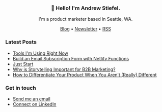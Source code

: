 <h3 align="center">👋 Hello! I'm Andrew Stiefel.</h3>

<p align="center">I'm a product marketer based in Seattle, WA.</p>

<p align="center">
  <a href="https://andrewstiefel.com">Blog</a> •
  <a href="https://andrewstiefel.com/newsletter">Newsletter</a> •
  <a href="https://andrewstiefel.com/feed.xml">RSS</a>
</p>

### Latest Posts
<!-- feed start -->
- [Tools I'm Using Right Now](https://andrewstiefel.com/tools/)
- [Build an Email Subscription Form with Netlify Functions](https://andrewstiefel.com/netlify-functions-email-subscription/)
- [Just Start](https://andrewstiefel.com/just-start/)
- [Why is Storytelling Important for B2B Marketing?](https://andrewstiefel.com/storytelling-important-B2B-marketing/)
- [How to Differentiate Your Product When You Aren’t (Really) Different](https://andrewstiefel.com/differentiate-product-competition/)
<!-- feed end -->

### Get in touch
* [Send me an email](mailto:andrew@andrewstiefel.com)
* [Connect on LinkedIn](https://www.linkedin.com/in/andrewstiefel/)

